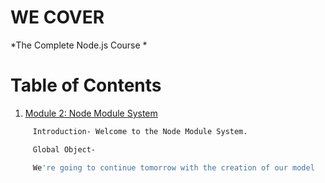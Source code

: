 # WE COVER

*The Complete Node.js Course *

# Table of Contents

1. [Module 2: Node Module System]()

```bash
	 Introduction- Welcome to the Node Module System.
```

```bash
	 Global Object-

	 We're going to continue tomorrow with the creation of our model
```